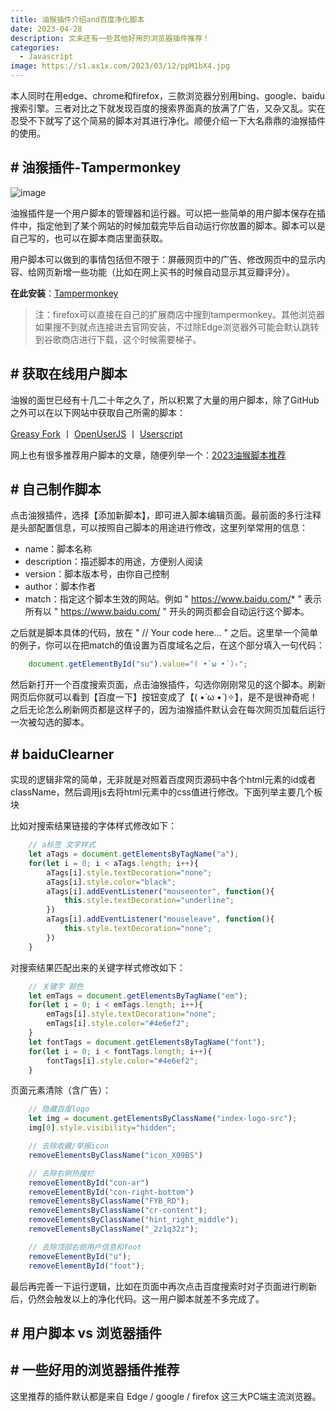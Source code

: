 ```yaml
---
title: 油猴插件介绍and百度净化脚本
date: 2023-04-28
description: 文末还有一些其他好用的浏览器插件推荐！
categories: 
  - Javascript
image: https://s1.ax1x.com/2023/03/12/ppM1bX4.jpg
---
```


本人同时在用edge、chrome和firefox，三款浏览器分别用bing、google、baidu搜索引擎。三者对比之下就发现百度的搜索界面真的放满了广告，又杂又乱。实在忍受不下就写了这个简易的脚本对其进行净化。顺便介绍一下大名鼎鼎的油猴插件的使用。

## # 油猴插件-Tampermonkey

![image](https://s1.ax1x.com/2023/04/28/p9lR6gg.png)

油猴插件是一个用户脚本的管理器和运行器。可以把一些简单的用户脚本保存在插件中，指定他到了某个网站的时候加载完毕后自动运行你放置的脚本。脚本可以是自己写的，也可以在脚本商店里面获取。

用户脚本可以做到的事情包括但不限于：屏蔽网页中的广告、修改网页中的显示内容、给网页新增一些功能（比如在网上买书的时候自动显示其豆瓣评分）。

**在此安装**：[Tampermonkey](https://www.tampermonkey.net/)

> 注：firefox可以直接在自己的扩展商店中搜到tampermonkey。其他浏览器如果搜不到就点连接进去官网安装，不过除Edge浏览器外可能会默认跳转到谷歌商店进行下载，这个时候需要梯子。

## # 获取在线用户脚本

油猴的面世已经有十几二十年之久了，所以积累了大量的用户脚本，除了GitHub之外可以在以下网站中获取自己所需的脚本：

[Greasy Fork](https://greasyfork.org/en) 丨 [OpenUserJS](https://openuserjs.org/) 丨 [Userscript](https://www.userscript.zone/)

网上也有很多推荐用户脚本的文章，随便列举一个：[2023油猴脚本推荐](https://www.v1tx.com/post/best-tampermonkey-scripts/)

## # 自己制作脚本

点击油猴插件，选择【添加新脚本】，即可进入脚本编辑页面。最前面的多行注释是头部配置信息，可以按照自己脚本的用途进行修改，这里列举常用的信息：
- name：脚本名称
- description：描述脚本的用途，方便别人阅读
- version：脚本版本号，由你自己控制
- author：脚本作者
- match：指定这个脚本生效的网站。例如 " https://www.baidu.com/* " 表示所有以 " https://www.baidu.com/ " 开头的网页都会自动运行这个脚本。

之后就是脚本具体的代码，放在 " // Your code here... " 之后。这里举一个简单的例子，你可以在把match的值设置为百度域名之后，在这个部分填入一句代码：

```js
    document.getElementById("su").value="( •̀ ω •́ )✧";
```

然后新打开一个百度搜索页面，点击油猴插件，勾选你刚刚常见的这个脚本。刷新网页后你就可以看到【百度一下】按钮变成了【( •̀ ω •́ )✧】，是不是很神奇呢！之后无论怎么刷新网页都是这样子的，因为油猴插件默认会在每次网页加载后运行一次被勾选的脚本。

## # baiduClearner

实现的逻辑非常的简单，无非就是对照着百度网页源码中各个html元素的id或者className，然后调用js去将html元素中的css值进行修改。下面列举主要几个板块

比如对搜索结果链接的字体样式修改如下：

```js
    // a标签 文字样式
    let aTags = document.getElementsByTagName("a");
    for(let i = 0; i < aTags.length; i++){
        aTags[i].style.textDecoration="none";
        aTags[i].style.color="black";
        aTags[i].addEventListener("mouseenter", function(){
            this.style.textDecoration="underline";
        })
        aTags[i].addEventListener("mouseleave", function(){
            this.style.textDecoration="none";
        })
    }
```

对搜索结果匹配出来的关键字样式修改如下：

```js
    // 关键字 颜色
    let emTags = document.getElementsByTagName("em");
    for(let i = 0; i < emTags.length; i++){
        emTags[i].style.textDecoration="none";
        emTags[i].style.color="#4e6ef2";
    }
    let fontTags = document.getElementsByTagName("font");
    for(let i = 0; i < fontTags.length; i++){
        fontTags[i].style.color="#4e6ef2";
    }
```

页面元素清除（含广告）：

```js
    // 隐藏百度logo
    let img = document.getElementsByClassName("index-logo-src");
    img[0].style.visibility="hidden";

    // 去除收藏/举报icon
    removeElementsByClassName("icon_X09BS")

    // 去除右侧热搜栏
    removeElementById("con-ar")
    removeElementById("con-right-bottom")
    removeElementsByClassName("FYB_RD");
    removeElementsByClassName("cr-content");
    removeElementsByClassName("hint_right_middle");
    removeElementsByClassName("_2z1q32z");

    // 去除顶部右侧用户信息和foot
    removeElementById("u");
    removeElementById("foot");
```

最后再完善一下运行逻辑，比如在页面中再次点击百度搜索时对子页面进行刷新后，仍然会触发以上的净化代码。这一用户脚本就差不多完成了。

## # 用户脚本 vs 浏览器插件





## # 一些好用的浏览器插件推荐

这里推荐的插件默认都是来自 Edge / google / firefox 这三大PC端主流浏览器。